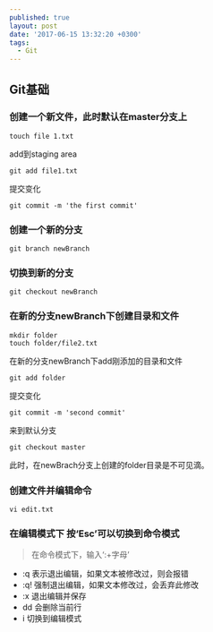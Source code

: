 ```yaml
---
published: true
layout: post
date: '2017-06-15 13:32:20 +0300'
tags:
  - Git
---
```

## Git基础

### 创建一个新文件，此时默认在master分支上

```
touch file 1.txt
```

add到staging area

```
git add file1.txt
```

提交变化

```
git commit -m 'the first commit'
```

### 创建一个新的分支

```
git branch newBranch
```

### 切换到新的分支

```
git checkout newBranch
```

### 在新的分支newBranch下创建目录和文件

```
mkdir folder
touch folder/file2.txt
```

在新的分支newBranch下add刚添加的目录和文件

```
git add folder
```

提交变化

```
git commit -m 'second commit'
```

来到默认分支

```
git checkout master
```
此时，在newBrach分支上创建的folder目录是不可见滴。




### 创建文件并编辑命令
```
vi edit.txt 
```

### 在编辑模式下 按‘Esc’可以切换到命令模式

>在命令模式下，输入‘:+字母’

- :q 	表示退出编辑，如果文本被修改过，则会报错
- :q! 	强制退出编辑，如果文本修改过，会丢弃此修改
- :x 	退出编辑并保存
- dd 	会删除当前行
- i 	切换到编辑模式

